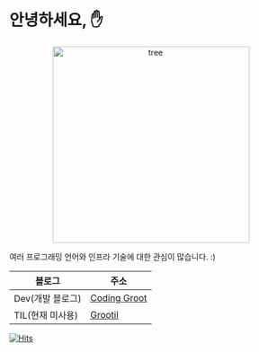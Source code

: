 # 안녕하세요, ✋
<p align="center">
  <img width="350" height="350" alt="tree" src="https://media0.giphy.com/media/Vi5TUmZz8LZb95j2xb/giphy.gif"/>
</p>

여러 프로그래밍 언어와 인프라 기술에 대한 관심이 많습니다. :)

| 블로그 | 주소 |
| ------------- | ------------- |
| Dev(개발 블로그) | [Coding Groot](https://coding-groot.tistory.com/) |
| TIL(현재 미사용) | [Grootil](https://grootil.netlify.app/) |

[![Hits](https://hits.seeyoufarm.com/api/count/incr/badge.svg?url=https%3A%2F%2Fgithub.com%2FIamGroooooot&count_bg=%23FF9809&title_bg=%23555555&icon=gumtree.svg&icon_color=%23E7E7E7&title=visits&edge_flat=false)](https://hits.seeyoufarm.com)
